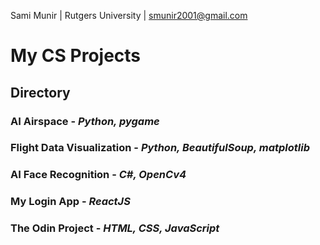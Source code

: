 Sami Munir | Rutgers University | smunir2001@gmail.com
# My CS Projects
## Directory
### AI Airspace - *Python, pygame*
### Flight Data Visualization - *Python, BeautifulSoup, matplotlib*
### AI Face Recognition - *C#, OpenCv4*
### My Login App - *ReactJS*
### The Odin Project - *HTML, CSS, JavaScript*